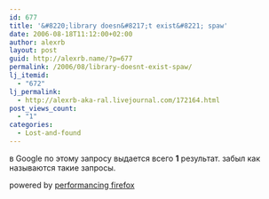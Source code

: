 ```yaml
---
id: 677
title: '&#8220;library doesn&#8217;t exist&#8221; spaw'
date: 2006-08-18T11:12:00+02:00
author: alexrb
layout: post
guid: http://alexrb.name/?p=677
permalink: /2006/08/library-doesnt-exist-spaw/
lj_itemid:
  - "672"
lj_permalink:
  - http://alexrb-aka-ral.livejournal.com/172164.html
post_views_count:
  - "1"
categories:
  - Lost-and-found
---
```

в Google по этому запросу выдается всего **1** результат. забыл как называются такие запросы.

<p class="poweredbyperformancing">
  powered by <a href="http://performancing.com/firefox" >performancing firefox</a>
</p>